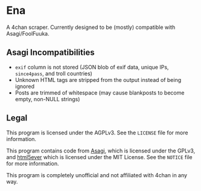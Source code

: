 # Ena

A 4chan scraper. Currently designed to be (mostly) compatible with Asagi/FoolFuuka.

## Asagi Incompatibilities

* `exif` column is not stored (JSON blob of exif data, unique IPs, `since4pass`, and troll countries)
* Unknown HTML tags are stripped from the output instead of being ignored
* Posts are trimmed of whitespace (may cause blankposts to become empty, non-NULL strings)

## Legal

This program is licensed under the AGPLv3. See the `LICENSE` file for more information.

This program contains code from [Asagi](https://github.com/desuarchive/asagi), which is licensed under the GPLv3, and [html5ever](https://github.com/servo/html5ever) which is licensed under the MIT License. See the `NOTICE` file for more information.

This program is completely unofficial and not affiliated with 4chan in any way.
